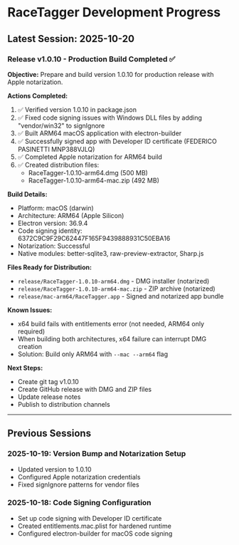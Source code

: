 # RaceTagger Development Progress

## Latest Session: 2025-10-20

### Release v1.0.10 - Production Build Completed ✅

**Objective:** Prepare and build version 1.0.10 for production release with Apple notarization.

**Actions Completed:**
1. ✅ Verified version 1.0.10 in package.json
2. ✅ Fixed code signing issues with Windows DLL files by adding "vendor/win32" to signIgnore
3. ✅ Built ARM64 macOS application with electron-builder
4. ✅ Successfully signed app with Developer ID certificate (FEDERICO PASINETTI MNP388VJLQ)
5. ✅ Completed Apple notarization for ARM64 build
6. ✅ Created distribution files:
   - RaceTagger-1.0.10-arm64.dmg (500 MB)
   - RaceTagger-1.0.10-arm64-mac.zip (492 MB)

**Build Details:**
- Platform: macOS (darwin)
- Architecture: ARM64 (Apple Silicon)
- Electron version: 36.9.4
- Code signing identity: 6372C9C9F29C62447F165F9439888931C50EBA16
- Notarization: Successful
- Native modules: better-sqlite3, raw-preview-extractor, Sharp.js

**Files Ready for Distribution:**
- `release/RaceTagger-1.0.10-arm64.dmg` - DMG installer (notarized)
- `release/RaceTagger-1.0.10-arm64-mac.zip` - ZIP archive (notarized)
- `release/mac-arm64/RaceTagger.app` - Signed and notarized app bundle

**Known Issues:**
- x64 build fails with entitlements error (not needed, ARM64 only required)
- When building both architectures, x64 failure can interrupt DMG creation
- Solution: Build only ARM64 with `--mac --arm64` flag

**Next Steps:**
- Create git tag v1.0.10
- Create GitHub release with DMG and ZIP files
- Update release notes
- Publish to distribution channels

---

## Previous Sessions

### 2025-10-19: Version Bump and Notarization Setup
- Updated version to 1.0.10
- Configured Apple notarization credentials
- Fixed signIgnore patterns for vendor files

### 2025-10-18: Code Signing Configuration
- Set up code signing with Developer ID certificate
- Created entitlements.mac.plist for hardened runtime
- Configured electron-builder for macOS code signing
